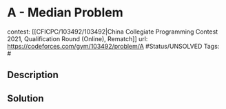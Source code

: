 # A - Median Problem

contest: [[CFICPC/103492/103492|China Collegiate Programming Contest 2021, Qualification Round (Online), Rematch]]
url: https://codeforces.com/gym/103492/problem/A
#Status/UNSOLVED
Tags: #

## Description

## Solution

